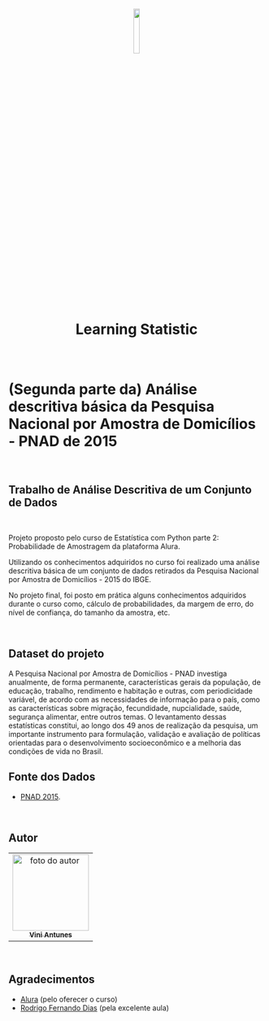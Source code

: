 <h1 align="center">
  <img src="https://www.alura.com.br/assets/api/cursos/estatistica-probabilidade-e-amostragem.svg" float="center" width=15%/>
  <p align="center"><strong align="center">Learning Statistic</strong></p>
</h1>

<br>

<h1> (Segunda parte da) Análise descritiva básica da Pesquisa Nacional por Amostra de Domicílios - PNAD de 2015 </h1>

<br>

<h2> Trabalho de Análise Descritiva de um Conjunto de Dados </h2>

<br>

<p>Projeto proposto pelo curso de Estatística com Python parte 2: Probabilidade de Amostragem da plataforma Alura.</p>

<p>Utilizando os conhecimentos adquiridos no curso foi realizado uma análise descritiva básica de um conjunto de dados retirados da Pesquisa Nacional por Amostra de Domicílios - 2015 do IBGE.</p>

<p>No projeto final, foi posto em prática alguns conhecimentos adquiridos durante o curso como, cálculo de probabilidades, da margem de erro, do nível de confiança, do tamanho da amostra, etc.</p>

<br>

<h2> Dataset do projeto </h2>
A Pesquisa Nacional por Amostra de Domicílios - PNAD investiga anualmente, de forma permanente, características gerais da população, de educação, trabalho, rendimento e habitação e outras, com periodicidade variável, de acordo com as necessidades de informação para o país, como as características sobre migração, fecundidade, nupcialidade, saúde, segurança alimentar, entre outros temas. O levantamento dessas estatísticas constitui, ao longo dos 49 anos de realização da pesquisa, um importante instrumento para formulação, validação e avaliação de políticas orientadas para o desenvolvimento socioeconômico e a melhoria das condições de vida no Brasil.

<br>

<h2> Fonte dos Dados </h2>
<ul>
    <li><a href="https://ww2.ibge.gov.br/home/estatistica/populacao/trabalhoerendimento/pnad2015/microdados.shtm">PNAD 2015</a>.</li>
</ul>
<br>

<h2> Autor </h2>
<table>
  <tr>
    <td align="center"><a href="https://www.linkedin.com/in/vini-antunes/"><img src="https://avatars0.githubusercontent.com/u/57882903?s=460&u=caee8cc76060b036952e169feba0449f2d43519e&v=4" width="150px;" alt="foto do autor"/><br /><sub><b>Vini Antunes</b></sub></a><br /></td>
  <tr>
</table>
<br>
<h2> Agradecimentos </h2>
<ul>
  <li><a href="https://www.alura.com.br/">Alura</a> (pelo oferecer o curso)</li>
  <li><a href="https://www.linkedin.com/in/rodrigo-fernando-dias-118181120/">Rodrigo Fernando Dias</a> (pela excelente aula)</li>
</ul>



